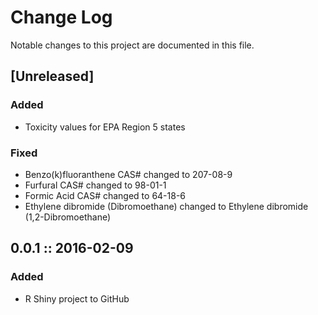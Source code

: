 # Change Log
Notable changes to this project are documented in this file.

## [Unreleased]
### Added
- Toxicity values for EPA Region 5 states

### Fixed
- Benzo(k)fluoranthene CAS# changed to 207-08-9  
- Furfural CAS# changed to 98-01-1  
- Formic Acid CAS# changed to 64-18-6
- Ethylene dibromide (Dibromoethane) changed to Ethylene dibromide (1,2-Dibromoethane)

## 0.0.1  ::  2016-02-09
### Added
- R Shiny project to GitHub
